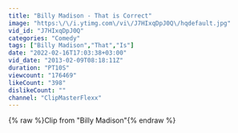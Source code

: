 ```yaml
---
title: "Billy Madison - That is Correct"
image: "https:\/\/i.ytimg.com\/vi\/J7HIxqDpJ0Q\/hqdefault.jpg"
vid_id: "J7HIxqDpJ0Q"
categories: "Comedy"
tags: ["Billy Madison","That","Is"]
date: "2022-02-16T17:03:38+03:00"
vid_date: "2013-02-09T08:18:11Z"
duration: "PT10S"
viewcount: "176469"
likeCount: "398"
dislikeCount: ""
channel: "ClipMasterFlexx"
---
```

{% raw %}Clip  from &quot;Billy Madison&quot;{% endraw %}
